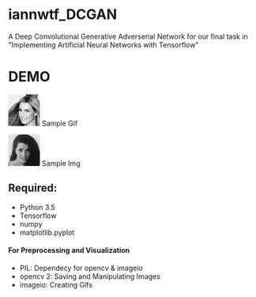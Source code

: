 # iannwtf_DCGAN
A Deep Convolutional Generative Adverserial Network for our final task in "Implementing Artificial Neural Networks with Tensorflow"

# DEMO
![](https://github.com/D3vvy/iannwtf_DCGAN/blob/master/Images-Gifs/sample.gif)
Sample Gif

![](https://github.com/D3vvy/iannwtf_DCGAN/blob/master/Images-Gifs/sampleImg.jpg)
Sample Img

## Required:
* Python 3.5
* Tensorflow
* numpy
* matplotlib.pyplot

#### For Preprocessing and Visualization
* PIL: Dependecy for opencv & imageio
* opencv 2: Saving and Manipulating Images
* imageio: Creating Gifs
